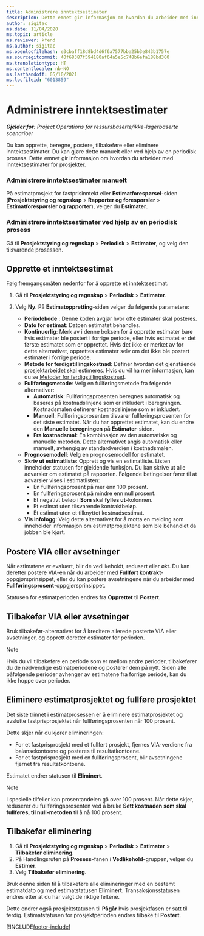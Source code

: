 ```yaml
---
title: Administrere inntektsestimater
description: Dette emnet gir informasjon om hvordan du arbeider med inntektsestimater for prosjekter.
author: sigitac
ms.date: 11/04/2020
ms.topic: article
ms.reviewer: kfend
ms.author: sigitac
ms.openlocfilehash: e3cbaff18d8bd4d6f6a7577bba25b3e843b1757e
ms.sourcegitcommit: 40f68387f594180af64a5e5c748b6efa188bd300
ms.translationtype: HT
ms.contentlocale: nb-NO
ms.lasthandoff: 05/10/2021
ms.locfileid: "6013859"
---
```

# <a name="manage-revenue-estimates"></a>Administrere inntektsestimater

_**Gjelder for:** Project Operations for ressursbaserte/ikke-lagerbaserte scenarioer_

Du kan opprette, beregne, postere, tilbakeføre eller eliminere inntektsestimater. Du kan gjøre dette manuelt eller ved hjelp av en periodisk prosess. Dette emnet gir informasjon om hvordan du arbeider med inntektsestimater for prosjekter.

### <a name="manage-revenue-estimates-manually"></a>Administrere inntektsestimater manuelt

På estimatprosjekt for fastprisinntekt eller **Estimatforespørsel**-siden (**Prosjektstyring og regnskap** > **Rapporter og forespørsler** > **Estimatforespørsler og rapporter**), velger du **Estimater**.

### <a name="manage-revenue-estimates-using-a-periodic-process"></a>Administrere inntektsestimater ved hjelp av en periodisk prosess

Gå til **Prosjektstyring og regnskap** > **Periodisk** > **Estimater**, og velg den tilsvarende prosessen.

## <a name="create-a-revenue-estimate"></a>Opprette et inntektsestimat

Følg fremgangsmåten nedenfor for å opprette et inntektsestimat. 

1. Gå til **Prosjektstyring og regnskap** > **Periodisk** > **Estimater**.
2. Velg **Ny**. På **Estimatoppretting**-siden velger du følgende parametere:

   - **Periodekode** : Denne koden avgjør hvor ofte estimater skal posteres.
   - **Dato for estimat**: Datoen estimatet behandles.
   - **Kontinuerlig**: Merk av i denne boksen for å opprette estimater bare hvis estimater ble postert i forrige periode, eller hvis estimatet er det første estimatet som er opprettet. Hvis det ikke er merket av for dette alternativet, opprettes estimater selv om det ikke ble postert estimater i forrige periode.
   - **Metode for ferdigstillingskostnad**: Definer hvordan det gjenstående prosjektarbeidet skal estimeres. Hvis du vil ha mer informasjon, kan du se [Metoder for ferdigstillingskostnad](cost-complete-methods.md).
   - **Fullføringsmetode**: Velg en fullføringsmetode fra følgende alternativer:
     - **Automatisk**: Fullføringsprosenten beregnes automatisk og baseres på kostnadslinjene som er inkludert i beregningen. Kostnadsmalen definerer kostnadslinjene som er inkludert.
     - **Manuell**: Fullføringsprosenten tilsvarer fullføringsprosenten for det siste estimatet. Når du har opprettet estimatet, kan du endre den **Manuelle beregningen** på **Estimater**-siden.
     - **Fra kostnadsmal**: En kombinasjon av den automatiske og manuelle metoden. Dette alternativet angis automatisk eller manuelt, avhengig av standardverdien i kostnadsmalen.
   - **Prognosemodell**: Velg en prognosemodell for estimatet.
   - **Skriv ut estimatliste**: Opprett og vis en estimatliste. Listen inneholder statusen for gjeldende funksjon. Du kan skrive ut alle advarsler om estimatet på rapporten. Følgende betingelser fører til at advarsler vises i estimatlisten:
     - En fullføringsprosent på mer enn 100 prosent.
     - En fullføringsprosent på mindre enn null prosent.
     - Et negativt beløp i **Som skal fylles ut**-kolonnen.
     - Et estimat uten tilsvarende kontraktbeløp.
     - Et estimat uten et tilknyttet kostnadsestimat.
   - **Vis infologg**: Velg dette alternativet for å motta en melding som inneholder informasjon om estimatprosjektene som ble behandlet da jobben ble kjørt.


## <a name="post-wip-or-accruals"></a>Postere VIA eller avsetninger

Når estimatene er evaluert, blir de vedlikeholdt, redusert eller økt. Du kan deretter postere VIA-en når du arbeider med **Fullført kontrakt**-oppgjørsprinsippet, eller du kan postere avsetningene når du arbeider med **Fullføringsprosent**-oppgjørsprinsippet.
  
Statusen for estimatperioden endres fra **Opprettet** til **Postert**.

## <a name="reverse-wip-or-accruals"></a>Tilbakefør VIA eller avsetninger

Bruk tilbakefør-alternativet for å kreditere allerede posterte VIA eller avsetninger, og opprett deretter estimater for perioden.

> [!NOTE]
> Hvis du vil tilbakeføre en periode som er mellom andre perioder, tilbakefører du de nødvendige estimatperiodene og posterer dem på nytt. Siden alle påfølgende perioder avhenger av estimatene fra forrige periode, kan du ikke hoppe over perioder.

## <a name="eliminate-the-estimate-project-and-finish-the-project"></a>Eliminere estimatprosjektet og fullføre prosjektet

Det siste trinnet i estimatprosessen er å eliminere estimatprosjektet og avslutte fastprisprosjektet når fullføringsprosenten når 100 prosent.

Dette skjer når du kjører elimineringen:

- For et fastprisprosjekt med et fullført prosjekt, fjernes VIA-verdiene fra balansekontoene og posteres til resultatkontoene.
- For et fastprisprosjekt med en fullføringsprosent, blir avsetningene fjernet fra resultatkontoene.

Estimatet endrer statusen til **Eliminert**.

> [!NOTE]
> I spesielle tilfeller kan prosentandelen gå over 100 prosent. Når dette skjer, reduserer du fullføringsprosenten ved å bruke **Sett kostnaden som skal fullføres, til null-metoden** til å nå 100 prosent.

## <a name="reverse-elimination"></a>Tilbakefør eliminering

1. Gå til **Prosjektstyring og regnskap** > **Periodisk** > **Estimater** > **Tilbakefør eliminering**. 
2. På Handlingsruten på **Prosess**-fanen i **Vedlikehold**-gruppen, velger du **Estimer**. 
3. Velg **Tilbakefør eliminering**.

Bruk denne siden til å tilbakeføre alle elimineringer med en bestemt estimatdato og med estimatstatusen **Eliminert**. Transaksjonsstatusen endres etter at du har valgt de riktige feltene.

Dette endrer også prosjektstatusen til **Pågår** hvis prosjektfasen er satt til ferdig. Estimatstatusen for prosjektperioden endres tilbake til **Postert**.


[!INCLUDE[footer-include](../includes/footer-banner.md)]